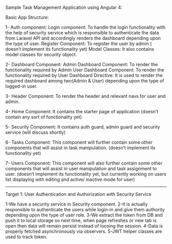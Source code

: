 Sample Task Management Application using Angular 4:  

	      
Basic App Structure:

1-  Auth component:
Login component: To handle the login functionality with the help of security service which is responsible to authenticate the data from Laravel API and accordingly renders the dashboard depending upon the type of user. 
Register Component: To register the user by admin ( doesn’t implement its functionality yet)
Model Classes: It also contains model classes for security object. 

2-  Dashboard Component: 
Admin Dashboard Component: To render the functionality required by Admin
User Dashboard Component: To render the functionality required by User
Dashboard Directive: It is used to render the required dashboard among two(Admin & User) depending upon the type of logged-in user. 

3- Header Component: To render the header and relevant navs for user and admin. 

4- Home Component: It contains the starter page of application (doesn’t contain any sort of functionality yet)

5- Security Component: It contains auth guard, admin guard and security service (will discuss shortly)

6- Tasks Component: This component will further contain some other components that will assist in task manipulation. (doesn’t implement its functionality yet)
	
7- Users Component: This component will also further contain some other components that will assist in user manipulation and task assignment to user. 
(doesn’t implement its functionality yet, but 	currently working on users list displaying with editing and active/ inactive mode for user)

-----------------------------------------------------------------------------------

Target 1: User Authentication and Authorization with Security Service

1-We have a security service in Security component. 
2-It is actually responsible to authenticate the users while login-in and give them authority depending upon the type of user role. 
3-We extract the token from DB and push it to local storage so next time, when page refreshes or new tab is open then data will remain persist instead of loosing the session. 
4-Data is properly fetched  asynchronously via observers. 
5-JWT helper classes are used to track token. 




